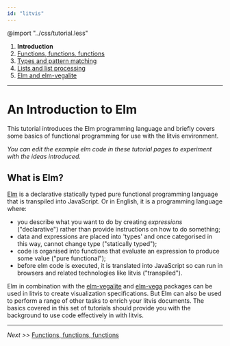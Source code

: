 ```yaml
---
id: "litvis"
---
```


@import "../css/tutorial.less"

1.  **Introduction**
2.  [Functions, functions, functions](elmIntroduction2.md)
3.  [Types and pattern matching](elmIntroduction3.md)
4.  [Lists and list processing](elmIntroduction4.md)
5.  [Elm and elm-vegalite](elmIntroduction5.md)

---

# An Introduction to Elm

This tutorial introduces the Elm programming language and briefly covers some basics of functional programming for use with the litvis environment.

_You can edit the example elm code in these tutorial pages to experiment with the ideas introduced._

## What is Elm?

[Elm](http://elm-lang.org) is a declarative statically typed pure functional programming language that is transpiled into JavaScript.
Or in English, it is a programming language where:

- you describe what you want to do by creating _expressions_ ("declarative") rather than provide instructions on how to do something;
- data and expressions are placed into 'types' and once categorised in this way, cannot change type ("statically typed");
- code is organised into functions that evaluate an expression to produce some value ("pure functional");
- before elm code is executed, it is translated into JavaScript so can run in browsers and related technologies like litvis ("transpiled").

Elm in combination with the [elm-vegalite](http://package.elm-lang.org/packages/gicentre/elm-vegalite/latest) and [elm-vega](http://package.elm-lang.org/packages/gicentre/elm-vega/latest) packages can be used in litvis to create visualization specifications.
But Elm can also be used to perform a range of other tasks to enrich your litvis documents.
The basics covered in this set of tutorials should provide you with the background to use code effectively in with litvis.

---

_Next >>_ [Functions, functions, functions](elmIntroduction2.md)
